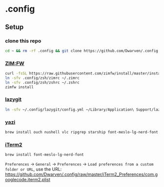 # .config

## Setup

### clone this repo
```sh
cd ~ && rm -rf .config && git clone https://github.com/Dwarven/.config.git
```

### [ZIM:FW](https://zimfw.sh)
```sh
curl -fsSL https://raw.githubusercontent.com/zimfw/install/master/install.zsh | zsh
ln -sfv .config/zsh/zimrc ~/.zimrc
ln -sfv .config/zsh/zshrc ~/.zshrc
zimfw install
```

### [lazygit](https://github.com/jesseduffield/lazygit)
```sh
ln -sfv ~/.config/lazygit/config.yml ~/Library/Application\ Support/lazygit
```

### [yazi](https://yazi-rs.github.io)
```sh
brew install ouch nushell vlc ripgrep starship font-meslo-lg-nerd-font yazi
```

### [iTerm2](https://iterm2.com)
```sh
brew install font-meslo-lg-nerd-font
```

`Preferences` -> `General` -> `Preferences` -> `Load preferences from a custom folder or URL`, use the URL: https://github.com/Dwarven/.config/raw/master/iTerm2_Preferences/com.googlecode.iterm2.plist

